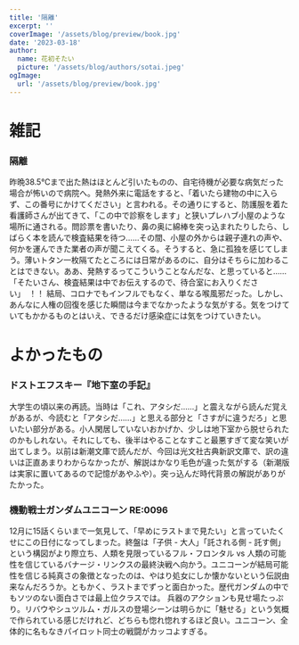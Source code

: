 ```yaml
---
title: '隔離'
excerpt: ''
coverImage: '/assets/blog/preview/book.jpg'
date: '2023-03-18'
author:
  name: 花初そたい
  picture: '/assets/blog/authors/sotai.jpeg'
ogImage:
  url: '/assets/blog/preview/book.jpg'
---
```

# 雑記
### 隔離
昨晩38.5℃まで出た熱はほとんど引いたものの、自宅待機が必要な病気だった場合が怖いので病院へ。発熱外来に電話をすると、「着いたら建物の中に入らず、この番号にかけてください」と言われる。その通りにすると、防護服を着た看護師さんが出てきて、「この中で診察をします」と狭いプレハブ小屋のような場所に通される。問診票を書いたり、鼻の奥に綿棒を突っ込まれたりしたら、しばらく本を読んで検査結果を待つ……その間、小屋の外からは親子連れの声や、何かを運んできた業者の声が聞こえてくる。そうすると、急に孤独を感じてしまう。薄いトタン一枚隔てたところには日常があるのに、自分はそちらに加わることはできない。ああ、発熱するってこういうことなんだな、と思っていると……「そたいさん、検査結果は中でお伝えするので、待合室にお入りください」　！！
結局、コロナでもインフルでもなく、単なる喉風邪だった。しかし、あんなに人権の回復を感じた瞬間は今までなかったような気がする。気をつけていてもかかるものとはいえ、できるだけ感染症には気をつけていきたい。

# よかったもの
### ドストエフスキー『地下室の手記』
大学生の頃以来の再読。当時は「これ、アタシだ……」と震えながら読んだ覚えがあるが、今読むと「アタシだ……」と思える部分と「さすがに違うだろ」と思いたい部分がある。小人閑居していないおかげか、少しは地下室から脱せられたのかもしれない。それにしても、後半はやることなすこと最悪すぎて変な笑いが出てしまう。以前は新潮文庫で読んだが、今回は光文社古典新訳文庫で、訳の違いは正直あまりわからなかったが、解説はかなり毛色が違った気がする（新潮版は実家に置いてあるので記憶があやふや）。突っ込んだ時代背景の解説がありがたかった。

### 機動戦士ガンダムユニコーン RE:0096
12月に15話くらいまで一気見して、「早めにラストまで見たい」と言っていたくせにこの日付になってしまった。終盤は「子供 - 大人」「託される側 - 託す側」という構図がより際立ち、人類を見限っているフル・フロンタル vs 人類の可能性を信じているバナージ・リンクスの最終決戦へ向かう。ユニコーンが結局可能性を信じる純真さの象徴となったのは、やはり処女にしか懐かないという伝説由来なんだろうか。ともかく、ラストまでずっと面白かった。歴代ガンダムの中でもソツのない面白さでは最上位クラスでは。
兵器のアクションも見せ場たっぷり。リバウやシュツルム・ガルスの登場シーンは明らかに「魅せる」という気概で作られている感じだけれど、どちらも惚れ惚れするほど良い。ユニコーン、全体的に名もなきパイロット同士の戦闘がカッコよすぎる。
